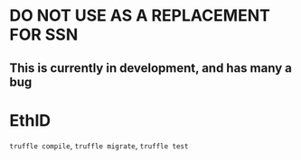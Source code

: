 # DO NOT USE AS A REPLACEMENT FOR SSN
## This is currently in development, and has many a bug
# EthID

`truffle compile`, `truffle migrate`, `truffle test`
